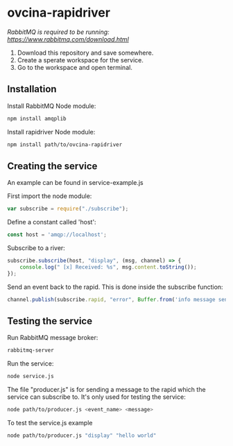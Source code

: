 # ovcina-rapidriver

*RabbitMQ is required to be running: https://www.rabbitmq.com/download.html*

1. Download this repository and save somewhere.
2. Create a sperate workspace for the service.
3. Go to the workspace and open terminal.

## Installation

Install RabbitMQ Node module:
```bash
npm install amqplib
```

Install rapidriver Node module:
```bash
npm install path/to/ovcina-rapidriver
```

## Creating the service
An example can be found in service-example.js

First import the node module: 
```javascript
var subscribe = require("./subscribe");
```

Define a constant called 'host':
```javascript
const host = 'amqp://localhost';
```

Subscribe to a river: 
```javascript
subscribe.subscribe(host, "display", (msg, channel) => {
    console.log(" [x] Received: %s", msg.content.toString());
});
```

Send an event back to the rapid. This is done inside the subscribe function:
```javascript
channel.publish(subscribe.rapid, "error", Buffer.from('info message sent'));
```

## Testing the service
Run RabbitMQ message broker:
```bash
rabbitmq-server
```

Run the service:
```bash
node service.js
```

The file "producer.js" is for sending a message to the rapid which the service can subscribe to.
It's only used for testing the service:
```bash
node path/to/producer.js <event_name> <message>
```

To test the service.js example
```bash
node path/to/producer.js "display" "hello world"
```


